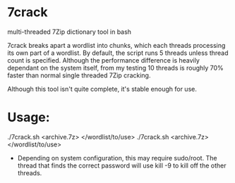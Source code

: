 # 7crack
multi-threaded 7Zip dictionary tool in bash

7crack breaks apart a wordlist into chunks, which each threads processing its own part of a wordlist. By default, the script runs 5 threads unless thread count is specified. Although the performance difference is heavily dependant on the system itself, from my testing 10 threads is roughly 70% faster than normal single threaded 7Zip cracking.

Although this tool isn't quite complete, it's stable enough for use.

# Usage:

./7crack.sh <archive.7z> </wordlist/to/use>
./7crack.sh <archive.7z> </wordlist/to/use> <threads>

* Depending on system configuration, this may require sudo/root. The thread that finds the correct password will use kill -9 to kill off the other threads.
